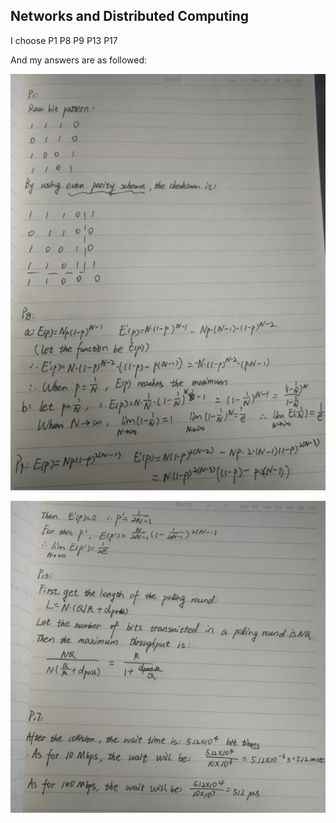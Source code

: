 ## Networks and Distributed Computing

I choose P1 P8 P9 P13 P17

And my  answers are as followed:

![](https://raw.githubusercontent.com/Drbuilders/WebDistributed/master/hw_1.png)



![](https://raw.githubusercontent.com/Drbuilders/WebDistributed/master/hw_2.png)
